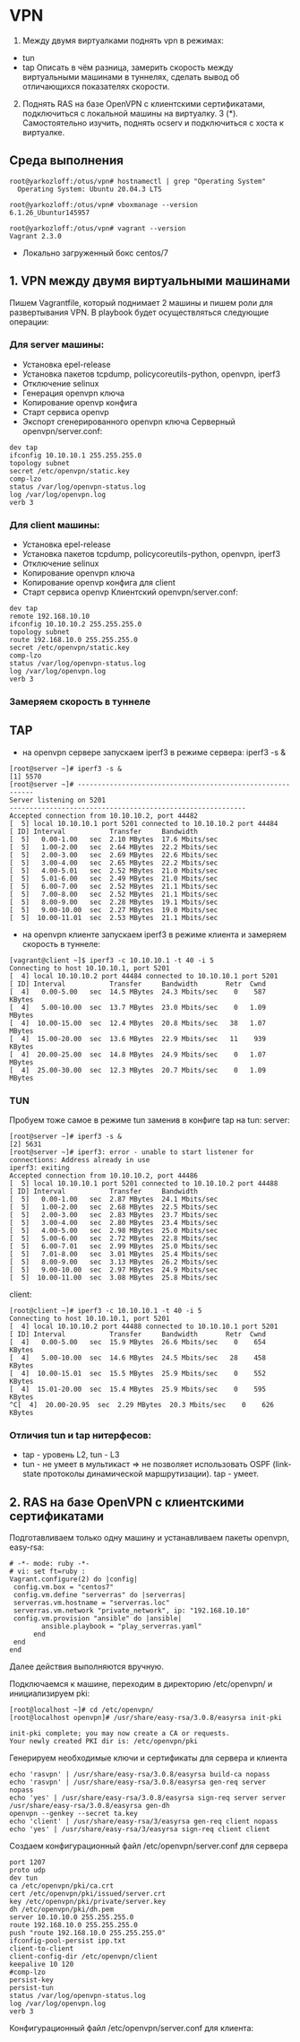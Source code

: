 # VPN
1. Между двумя виртуалками поднять vpn в режимах:
- tun
- tap
Описать в чём разница, замерить скорость между виртуальными машинами в туннелях, сделать вывод об отличающихся показателях скорости.
2. Поднять RAS на базе OpenVPN с клиентскими сертификатами, подключиться с локальной машины на виртуалку.
3 (*). Самостоятельно изучить, поднять ocserv и подключиться с хоста к виртуалке.

## Среда выполнения
```
root@yarkozloff:/otus/vpn# hostnamectl | grep "Operating System"
  Operating System: Ubuntu 20.04.3 LTS
  
root@yarkozloff:/otus/vpn# vboxmanage --version
6.1.26_Ubuntur145957

root@yarkozloff:/otus/vpn# vagrant --version
Vagrant 2.3.0
```
+ Локально загруженный бокс centos/7
## 1. VPN между двумя виртуальными машинами
Пишем Vagrantfile, который поднимает 2 машины и пишем роли для развертывания VPN. В playbook будет осуществляться следующие операции:

### Для server машины:
- Установка epel-release
- Установка пакетов tcpdump, policycoreutils-python, openvpn, iperf3
- Отключение selinux
- Генерация openvpn ключа
- Копирование openvp конфига
- Старт сервиса openvp
- Экспорт сгенерированного openvpn ключа
Серверный openvpn/server.conf:
```
dev tap
ifconfig 10.10.10.1 255.255.255.0
topology subnet
secret /etc/openvpn/static.key
comp-lzo
status /var/log/openvpn-status.log
log /var/log/openvpn.log
verb 3
```
### Для client машины:
- Установка epel-release
- Установка пакетов tcpdump, policycoreutils-python, openvpn, iperf3
- Отключение selinux
- Копирование openvpn ключа
- Копирование openvp конфига для client
- Старт сервиса openvp
Клиентский openvpn/server.conf:
```
dev tap
remote 192.168.10.10
ifconfig 10.10.10.2 255.255.255.0
topology subnet
route 192.168.10.0 255.255.255.0
secret /etc/openvpn/static.key
comp-lzo
status /var/log/openvpn-status.log
log /var/log/openvpn.log
verb 3
```
### Замеряем скорость в туннеле
## TAP
- на openvpn сервере запускаем iperf3 в режиме сервера: iperf3 -s &
```
[root@server ~]# iperf3 -s &
[1] 5570
[root@server ~]# -----------------------------------------------------------
Server listening on 5201
-----------------------------------------------------------
Accepted connection from 10.10.10.2, port 44482
[  5] local 10.10.10.1 port 5201 connected to 10.10.10.2 port 44484
[ ID] Interval           Transfer     Bandwidth
[  5]   0.00-1.00   sec  2.10 MBytes  17.6 Mbits/sec
[  5]   1.00-2.00   sec  2.64 MBytes  22.2 Mbits/sec
[  5]   2.00-3.00   sec  2.69 MBytes  22.6 Mbits/sec
[  5]   3.00-4.00   sec  2.65 MBytes  22.2 Mbits/sec
[  5]   4.00-5.01   sec  2.52 MBytes  21.0 Mbits/sec
[  5]   5.01-6.00   sec  2.49 MBytes  21.0 Mbits/sec
[  5]   6.00-7.00   sec  2.52 MBytes  21.1 Mbits/sec
[  5]   7.00-8.00   sec  2.52 MBytes  21.1 Mbits/sec
[  5]   8.00-9.00   sec  2.28 MBytes  19.1 Mbits/sec
[  5]   9.00-10.00  sec  2.27 MBytes  19.0 Mbits/sec
[  5]  10.00-11.01  sec  2.53 MBytes  21.1 Mbits/sec
```
- на openvpn клиенте запускаем iperf3 в режиме клиента и замеряем скорость в туннеле: 
```
[vagrant@client ~]$ iperf3 -c 10.10.10.1 -t 40 -i 5
Connecting to host 10.10.10.1, port 5201
[  4] local 10.10.10.2 port 44484 connected to 10.10.10.1 port 5201
[ ID] Interval           Transfer     Bandwidth       Retr  Cwnd
[  4]   0.00-5.00   sec  14.5 MBytes  24.3 Mbits/sec    0    587 KBytes
[  4]   5.00-10.00  sec  13.7 MBytes  23.0 Mbits/sec    0   1.09 MBytes
[  4]  10.00-15.00  sec  12.4 MBytes  20.8 Mbits/sec   38   1.07 MBytes
[  4]  15.00-20.00  sec  13.6 MBytes  22.9 Mbits/sec   11    939 KBytes
[  4]  20.00-25.00  sec  14.8 MBytes  24.9 Mbits/sec    0   1.07 MBytes
[  4]  25.00-30.00  sec  12.3 MBytes  20.7 Mbits/sec    0   1.09 MBytes
```
### TUN
Пробуем тоже самое в режиме tun заменив в конфиге tap на tun:
server:
```
[root@server ~]# iperf3 -s &
[2] 5631
[root@server ~]# iperf3: error - unable to start listener for connections: Address already in use
iperf3: exiting
Accepted connection from 10.10.10.2, port 44486
[  5] local 10.10.10.1 port 5201 connected to 10.10.10.2 port 44488
[ ID] Interval           Transfer     Bandwidth
[  5]   0.00-1.00   sec  2.87 MBytes  24.1 Mbits/sec
[  5]   1.00-2.00   sec  2.68 MBytes  22.5 Mbits/sec
[  5]   2.00-3.00   sec  2.83 MBytes  23.7 Mbits/sec
[  5]   3.00-4.00   sec  2.80 MBytes  23.4 Mbits/sec
[  5]   4.00-5.00   sec  2.98 MBytes  25.0 Mbits/sec
[  5]   5.00-6.00   sec  2.72 MBytes  22.8 Mbits/sec
[  5]   6.00-7.01   sec  2.99 MBytes  25.0 Mbits/sec
[  5]   7.01-8.00   sec  3.01 MBytes  25.4 Mbits/sec
[  5]   8.00-9.00   sec  3.13 MBytes  26.2 Mbits/sec
[  5]   9.00-10.00  sec  2.97 MBytes  24.9 Mbits/sec
[  5]  10.00-11.00  sec  3.08 MBytes  25.8 Mbits/sec
```
client:
```
[root@client ~]# iperf3 -c 10.10.10.1 -t 40 -i 5
Connecting to host 10.10.10.1, port 5201
[  4] local 10.10.10.2 port 44488 connected to 10.10.10.1 port 5201
[ ID] Interval           Transfer     Bandwidth       Retr  Cwnd
[  4]   0.00-5.00   sec  15.9 MBytes  26.6 Mbits/sec    0    654 KBytes
[  4]   5.00-10.00  sec  14.6 MBytes  24.5 Mbits/sec   28    458 KBytes
[  4]  10.00-15.01  sec  15.5 MBytes  25.9 Mbits/sec    0    552 KBytes
[  4]  15.01-20.00  sec  15.4 MBytes  25.9 Mbits/sec    0    595 KBytes
^C[  4]  20.00-20.95  sec  2.29 MBytes  20.3 Mbits/sec    0    626 KBytes
```
### Отличия tun и tap нитерфесов:
- tap - уровень L2, tun - L3
- tun - не умеет в мультикаст => не позволяет использовать OSPF (link-state протоколы динамической маршрутизации). tap - умеет.
## 2. RAS на базе OpenVPN с клиентскими сертификатами
Подготавливаем только одну машину и устанавливаем пакеты openvpn, easy-rsa:
```
# -*- mode: ruby -*-
# vi: set ft=ruby :
Vagrant.configure(2) do |config|
 config.vm.box = "centos7"
 config.vm.define "serverras" do |serverras|
 serverras.vm.hostname = "serverras.loc"
 serverras.vm.network "private_network", ip: "192.168.10.10"
 config.vm.provision "ansible" do |ansible|
        ansible.playbook = "play_serverras.yaml"
      end
 end
end
```
Далее действия выполняются вручную.

Подключаемся к машине, переходим в директорию /etc/openvpn/ и инициализируем pki:
```
[root@localhost ~]# cd /etc/openvpn/
[root@localhost openvpn]# /usr/share/easy-rsa/3.0.8/easyrsa init-pki

init-pki complete; you may now create a CA or requests.
Your newly created PKI dir is: /etc/openvpn/pki
```
Генерируем необходимые ключи и сертификаты для сервера и клиента
```
echo 'rasvpn' | /usr/share/easy-rsa/3.0.8/easyrsa build-ca nopass  
echo 'rasvpn' | /usr/share/easy-rsa/3.0.8/easyrsa gen-req server nopass  
echo 'yes' | /usr/share/easy-rsa/3.0.8/easyrsa sign-req server server  
/usr/share/easy-rsa/3.0.8/easyrsa gen-dh  
openvpn --genkey --secret ta.key  
echo 'client' | /usr/share/easy-rsa/3/easyrsa gen-req client nopass  
echo 'yes' | /usr/share/easy-rsa/3/easyrsa sign-req client client  
```
Создаем конфигурационный файл /etc/openvpn/server.conf для сервера
```
port 1207
proto udp
dev tun
ca /etc/openvpn/pki/ca.crt
cert /etc/openvpn/pki/issued/server.crt
key /etc/openvpn/pki/private/server.key
dh /etc/openvpn/pki/dh.pem
server 10.10.10.0 255.255.255.0
route 192.168.10.0 255.255.255.0
push "route 192.168.10.0 255.255.255.0"
ifconfig-pool-persist ipp.txt
client-to-client
client-config-dir /etc/openvpn/client
keepalive 10 120
#comp-lzo
persist-key
persist-tun
status /var/log/openvpn-status.log
log /var/log/openvpn.log
verb 3
```
Конфигурационный файл /etc/openvpn/server.conf для клиента:
